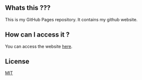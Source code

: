 ## Whats this ???
This is my GitHub Pages repository. It contains my github website.


## How can I access it ?

You can access the website [here](https://rubeshsdev.github.io/).

## License
[MIT](https://choosealicense.com/licenses/mit/)
